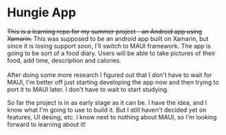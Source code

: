 # Hungie App

~~This is a learning repo for my summer project - an Android app using Xamarin.~~
This was supposed to be an android app built on Xamarin, but since it is losing support soon, I'll switch to MAUI framework.
The app is going to be sort of a food diary. Users will be able to take pictures of their food, add time, description and calories.<br/><br/>
After doing some more research I figured out that I don't have to wait for MAUI, I'm better off just starting developing the app now and then trying to port it to MAUI later. I don't have to wait to start studying.

So far the project is in as early stage as it can be. I have the idea, and I know what I'm going to use to build it. But I still haven't decided yet on features, UI desing, etc. I know next to nothing about MAUI, so I'm looking forward to learning about it!
